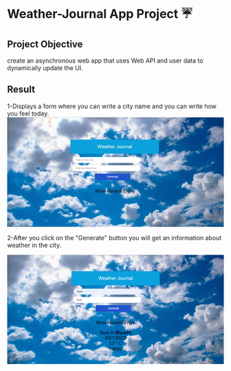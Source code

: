 # Weather-Journal App Project ☔


## Project Objective

 create an asynchronous web app that uses Web API and user data to dynamically update the UI.

## Result

1-Displays a form where you can write a city name and you can write how you feel today. 
   <img src="./website\images\form.jpg" witdh='300' />

2-After you click on the "Generate" button you will get an information about weather in the city.

   <img src="./website\images\Result.jpg" witdh='300'  />


